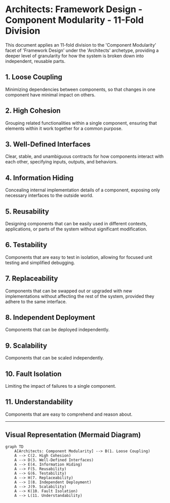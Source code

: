# Architects: Framework Design - Component Modularity - 11-Fold Division

This document applies an 11-fold division to the 'Component Modularity' facet of 'Framework Design' under the 'Architects' archetype, providing a deeper level of granularity for how the system is broken down into independent, reusable parts.

## 1. Loose Coupling

Minimizing dependencies between components, so that changes in one component have minimal impact on others.

## 2. High Cohesion

Grouping related functionalities within a single component, ensuring that elements within it work together for a common purpose.

## 3. Well-Defined Interfaces

Clear, stable, and unambiguous contracts for how components interact with each other, specifying inputs, outputs, and behaviors.

## 4. Information Hiding

Concealing internal implementation details of a component, exposing only necessary interfaces to the outside world.

## 5. Reusability

Designing components that can be easily used in different contexts, applications, or parts of the system without significant modification.

## 6. Testability

Components that are easy to test in isolation, allowing for focused unit testing and simplified debugging.

## 7. Replaceability

Components that can be swapped out or upgraded with new implementations without affecting the rest of the system, provided they adhere to the same interface.

## 8. Independent Deployment

Components that can be deployed independently.

## 9. Scalability

Components that can be scaled independently.

## 10. Fault Isolation

Limiting the impact of failures to a single component.

## 11. Understandability

Components that are easy to comprehend and reason about.

---

## Visual Representation (Mermaid Diagram)

```mermaid
graph TD
    A[Architects: Component Modularity] --> B(1. Loose Coupling)
    A --> C(2. High Cohesion)
    A --> D(3. Well-Defined Interfaces)
    A --> E(4. Information Hiding)
    A --> F(5. Reusability)
    A --> G(6. Testability)
    A --> H(7. Replaceability)
    A --> I(8. Independent Deployment)
    A --> J(9. Scalability)
    A --> K(10. Fault Isolation)
    A --> L(11. Understandability)
```